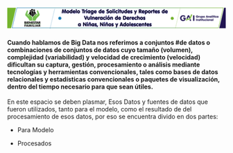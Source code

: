 ![Cabezote](Cabezote.png)

#### Cuando hablamos de Big Data nos referimos a conjuntos #de datos o combinaciones de conjuntos de datos cuyo tamaño (volumen), complejidad (variabilidad) y velocidad de crecimiento (velocidad) dificultan su captura, gestión, procesamiento o análisis mediante tecnologías y herramientas convencionales, tales como bases de datos relacionales y estadísticas convencionales o paquetes de visualización, dentro del tiempo necesario para que sean útiles.

En este espacio se deben plasmar, Esos Datos y fuentes de datos que fueron utilizados, tanto para el modelo, como el resultado de del procesamiento de esos datos, por eso se encuentra divido en dos partes:

* Para Modelo

* Procesados